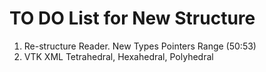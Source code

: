 # TO DO List for New Structure

1) Re-structure Reader.
New Types
Pointers
Range
(50:53)
2) VTK XML Tetrahedral, Hexahedral, Polyhedral